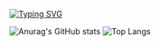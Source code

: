 [![Typing SVG](https://readme-typing-svg.demolab.com?font=Fira+Code&size=35&pause=1000&color=60F5F7&width=435&lines=Hi+there+%F0%9F%91%8B)](https://git.io/typing-svg)
<!--
**FunEnn/FunEnn** is a ✨ _special_ ✨ repository because its `README.md` (this file) appears on your GitHub profile.

Here are some ideas to get you started:

- 🔭 I’m currently working on ...
- 🌱 I’m currently learning ...
- 👯 I’m looking to collaborate on ...
- 🤔 I’m looking for help with ...
- 💬 Ask me about ...
- 📫 How to reach me: ...
- 😄 Pronouns: ...
- ⚡ Fun fact: ...
-->
![Anurag's GitHub stats](https://github-readme-stats.vercel.app/api?username=FunEnn)
![Top Langs](https://github-readme-stats.vercel.app/api/top-langs/?username=FunEnn)
